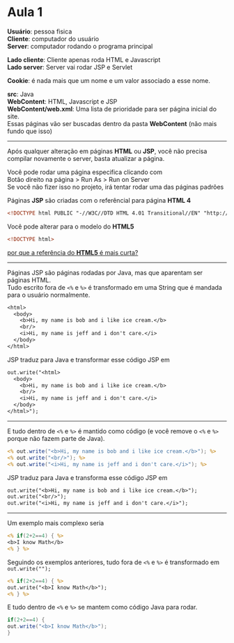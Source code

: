 # Aula 1

**Usuário**: pessoa fisica  
**Cliente**: computador do usuário  
**Server**: computador rodando o programa principal  

**Lado cliente**: Cliente apenas roda HTML e Javascript  
**Lado server**: Server vai rodar JSP e Servlet  

**Cookie**: é nada mais que um nome e um valor associado a esse nome.  

**src**: Java  
**WebContent**: HTML, Javascript e JSP  
**WebContent/web.xml**: Uma lista de prioridade para ser página inicial do site.  
Essas páginas vão ser buscadas dentro da pasta **WebContent** (não mais fundo que isso)  

---

Após qualquer alteração em páginas **HTML** ou **JSP**, você não precisa compilar novamente o server, basta atualizar a página. 

Você pode rodar uma página especifica clicando com  
Botão direito na página > Run As > Run on Server  
Se você não fizer isso no projeto, irá tentar rodar uma das páginas padrões  

Páginas **JSP** são criadas com o referêncial para página **HTML 4**  
```HTML
<!DOCTYPE html PUBLIC "-//W3C//DTD HTML 4.01 Transitional//EN" "http://www.w3.org/TR/html4/loose.dtd">
```
Você pode alterar para o modelo do **HTML5**  
```HTML
<!DOCTYPE html>
```
[por que a referência do **HTML5** é mais curta?](https://www.w3schools.com/tags/tag_doctype.asp)


---

Páginas JSP são páginas rodadas por Java, mas que aparentam ser páginas HTML.  
Tudo escrito fora de `<%` e `%>` é transformado em uma String que é mandada para o usuário normalmente.    
```JSP
<html>
  <body>
    <b>Hi, my name is bob and i like ice cream.</b>
    <br/>
    <i>Hi, my name is jeff and i don't care.</i>
  </body>
</html>
```
JSP traduz para Java e transformar esse código JSP em
```JSP
out.write("<html>
  <body>
    <b>Hi, my name is bob and i like ice cream.</b>
    <br/>
    <i>Hi, my name is jeff and i don't care.</i>
  </body>
</html>");
```

---

E tudo dentro de `<%` e `%>` é mantido como código (e você remove o `<%` e `%>` porque não fazem parte de Java).    
```JSP
<% out.write("<b>Hi, my name is bob and i like ice cream.</b>"); %>
<% out.write("<br/>"); %>
<% out.write("<i>Hi, my name is jeff and i don't care.</i>"); %>
```
JSP traduz para Java e transforma esse código JSP em
```JSP
out.write("<b>Hi, my name is bob and i like ice cream.</b>");
out.write("<br/>");
out.write("<i>Hi, my name is jeff and i don't care.</i>");
```

---

Um exemplo mais complexo seria  
```JSP
<% if(2+2==4) { %>
<b>I know Math</b>
<% } %>
```
Seguindo os exemplos anteriores, tudo fora de `<%` e `%>` é transformado em `out.write("");` 
```JSP
<% if(2+2==4) { %>
out.write("<b>I know Math</b>");
<% } %>
``` 
E tudo dentro de `<%` e `%>` se mantem como código Java para rodar.
```Java
if(2+2==4) {
out.write("<b>I know Math</b>");
}
``` 
